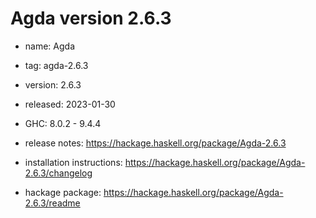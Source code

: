 # Agda version 2.6.3

- name: Agda
- tag: agda-2.6.3
- version: 2.6.3
- released: 2023-01-30
- GHC: 8.0.2 - 9.4.4

- release notes: 
  https://hackage.haskell.org/package/Agda-2.6.3
- installation instructions: 
  https://hackage.haskell.org/package/Agda-2.6.3/changelog
- hackage package: 
  https://hackage.haskell.org/package/Agda-2.6.3/readme
